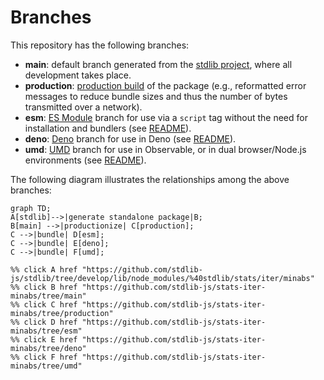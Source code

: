 <!--

@license Apache-2.0

Copyright (c) 2022 The Stdlib Authors.

Licensed under the Apache License, Version 2.0 (the "License");
you may not use this file except in compliance with the License.
You may obtain a copy of the License at

    http://www.apache.org/licenses/LICENSE-2.0

Unless required by applicable law or agreed to in writing, software
distributed under the License is distributed on an "AS IS" BASIS,
WITHOUT WARRANTIES OR CONDITIONS OF ANY KIND, either express or implied.
See the License for the specific language governing permissions and
limitations under the License.

-->

# Branches

This repository has the following branches:

-   **main**: default branch generated from the [stdlib project][stdlib-url], where all development takes place.
-   **production**: [production build][production-url] of the package (e.g., reformatted error messages to reduce bundle sizes and thus the number of bytes transmitted over a network).
-   **esm**: [ES Module][esm-url] branch for use via a `script` tag without the need for installation and bundlers (see [README][esm-readme]).
-   **deno**: [Deno][deno-url] branch for use in Deno (see [README][deno-readme]).
-   **umd**: [UMD][umd-url] branch for use in Observable, or in dual browser/Node.js environments (see [README][umd-readme]).

The following diagram illustrates the relationships among the above branches:

```mermaid
graph TD;
A[stdlib]-->|generate standalone package|B;
B[main] -->|productionize| C[production];
C -->|bundle| D[esm];
C -->|bundle| E[deno];
C -->|bundle| F[umd];

%% click A href "https://github.com/stdlib-js/stdlib/tree/develop/lib/node_modules/%40stdlib/stats/iter/minabs"
%% click B href "https://github.com/stdlib-js/stats-iter-minabs/tree/main"
%% click C href "https://github.com/stdlib-js/stats-iter-minabs/tree/production"
%% click D href "https://github.com/stdlib-js/stats-iter-minabs/tree/esm"
%% click E href "https://github.com/stdlib-js/stats-iter-minabs/tree/deno"
%% click F href "https://github.com/stdlib-js/stats-iter-minabs/tree/umd"
```

[stdlib-url]: https://github.com/stdlib-js/stdlib/tree/develop/lib/node_modules/%40stdlib/stats/iter/minabs
[production-url]: https://github.com/stdlib-js/stats-iter-minabs/tree/production
[deno-url]: https://github.com/stdlib-js/stats-iter-minabs/tree/deno
[deno-readme]: https://github.com/stdlib-js/stats-iter-minabs/blob/deno/README.md
[umd-url]: https://github.com/stdlib-js/stats-iter-minabs/tree/umd
[umd-readme]: https://github.com/stdlib-js/stats-iter-minabs/blob/umd/README.md
[esm-url]: https://github.com/stdlib-js/stats-iter-minabs/tree/esm
[esm-readme]: https://github.com/stdlib-js/stats-iter-minabs/blob/esm/README.md